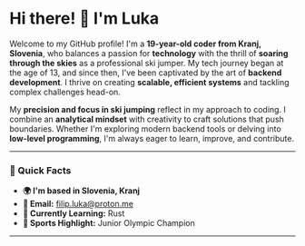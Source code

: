 # Hi there! 👋 I'm Luka

Welcome to my GitHub profile! I'm a **19-year-old coder from Kranj, Slovenia**, who balances a passion for **technology** with the thrill of **soaring through the skies** as a professional ski jumper. My tech journey began at the age of 13, and since then, I've been captivated by the art of **backend development**. I thrive on creating **scalable, efficient systems** and tackling complex challenges head-on.

My **precision and focus in ski jumping** reflect in my approach to coding. I combine an **analytical mindset** with creativity to craft solutions that push boundaries. Whether I'm exploring modern backend tools or delving into **low-level programming**, I'm always eager to learn, improve, and contribute.

---

### 🌟 Quick Facts
- **🌍 I'm based in Slovenia, Kranj**
- **📧 Email:** [filip.luka@proton.me](mailto:filip.luka@proton.me)
- **🧠 Currently Learning:** Rust
- **🏅 Sports Highlight:** Junior Olympic Champion

---
